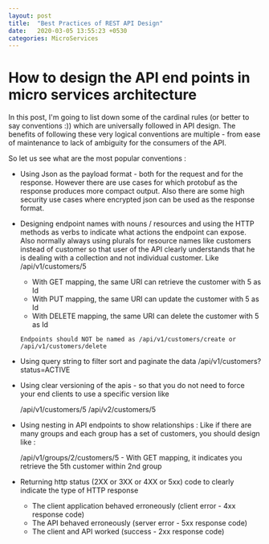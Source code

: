 ```yaml
---
layout: post
title:  "Best Practices of REST API Design"
date:   2020-03-05 13:55:23 +0530
categories: MicroServices
---
```


# How to design the API end points in micro services architecture

In this post, I'm going to list down some of the cardinal rules (or better to say conventions :)) which are universally followed in API design. The benefits of following these very logical conventions are multiple - from ease of maintenance to lack of ambiguity for the consumers of the API.

So let us see what are the most popular conventions :

* Using Json as the payload format - both for the request and for the response. However there are use cases for which protobuf as the response produces more compact output. Also there are some high security use cases where encrypted json can be used as the response format.

* Designing endpoint names with nouns / resources and using the HTTP methods as verbs to indicate what actions the endpoint can expose.
Also normally always using plurals for resource names like customers instead of customer so that user of the API clearly understands that he is dealing with a collection and not individual customer.
    Like     
    /api/v1/customers/5
     - With GET mapping, the same URI can retrieve the customer with 5 as Id
     - With PUT mapping, the same URI can update the customer with 5 as Id
     - With DELETE mapping, the same URI can delete the customer with 5 as Id

      Endpoints should NOT be named as /api/v1/customers/create or /api/v1/customers/delete
			
* Using query string to filter sort and paginate the data
 	/api/v1/customers?status=ACTIVE
 
* Using clear versioning of the apis - so that you do not need to force your end clients to use a specific version like 

    /api/v1/customers/5
    /api/v2/customers/5
    
*  Using nesting in API endpoints to show relationships : Like if there are many groups and each group has a set of customers, you should design like :

	/api/v1/groups/2/customers/5  - With GET mapping, it indicates you retrieve the 5th customer within 2nd group

*  Returning http status (2XX or 3XX or 4XX or 5xx) code to clearly indicate the type of HTTP response

    - The client application behaved erroneously (client error - 4xx response code)
    - The API behaved erroneously (server error - 5xx response code)
    - The client and API worked (success - 2xx response code)     
